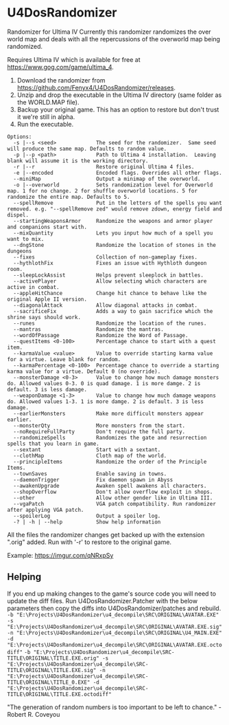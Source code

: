 # U4DosRandomizer
Randomizer for Ultima IV
Currently this randomizer randomizes the over world map and deals with all the repercussions of the overworld map being randomized.

Requires Ultima IV which is available for free at https://www.gog.com/game/ultima_4.

1. Download the randomizer from https://github.com/Fenyx4/U4DosRandomizer/releases.
1. Unzip and drop the executable in the Ultima IV directory (same folder as the WORLD.MAP file).
1. Backup your original game. This has an option to restore but don't trust it we're still in alpha.
1. Run the executable.

```
Options:
  -s |--s <seed>             The seed for the randomizer.  Same seed will produce the same map. Defaults to random value.
  -p |--p <path>             Path to Ultima 4 installation.  Leaving blank will assume it is the working directory.
  -r |--r                    Restore original Ultima 4 files.
  -e |--encoded              Encoded flags. Overrides all other flags.
  --miniMap                  Output a minimap of the overworld.
  -o |--overworld            Sets randomization level for Overworld map. 1 for no change. 2 for shuffle overworld locations. 5 for randomize the entire map. Defaults to 5.
  --spellRemove              Put in the letters of the spells you want removed. e.g. "--spellRemove zed" would remove zdown, energy field and dispel.
  --startingWeaponsArmor     Randomize the weapons and armor player and companions start with.
  --mixQuantity              Lets you input how much of a spell you want to mix.
  --dngStone                 Randomize the location of stones in the dungeons
  --fixes                    Collection of non-gameplay fixes.
  --hythlothFix              Fixes an issue with Hythloth dungeon room.
  --sleepLockAssist          Helps prevent sleeplock in battles.
  --activePlayer             Allow selecting which characters are active in combat.
  --appleHitChance           Change hit chance to behave like the original Apple II version.
  --diagonalAttack           Allow diagonal attacks in combat.
  --sacrificeFix             Adds a way to gain sacrifice which the shrine says should work.
  --runes                    Randomize the location of the runes.
  --mantras                  Randomize the mantras.
  --wordOfPassage            Randomize the Word of Passage.
  --questItems <0-100>       Percentage chance to start with a quest item.
  --karmaValue <value>       Value to override starting karma value for a virtue. Leave blank for random.
  --karmaPercentage <0-100>  Percentage chance to override a starting karma value for a virtue. Default 0 (no override).
  --monsterDamage <0-3>      Value to change how much damage monsters do. Allowed values 0-3. 0 is quad damage. 1 is more damge. 2 is default. 3 is less damage.
  --weaponDamage <1-3>       Value to change how much damage weapons do. Allowed values 1-3. 1 is more damge. 2 is default. 3 is less damage.
  --earlierMonsters          Make more difficult monsters appear earlier.
  --monsterQty               More monsters from the start.
  --noRequireFullParty       Don't require the full party.
  --randomizeSpells          Randomizes the gate and resurrection spells that you learn in game.
  --sextant                  Start with a sextant.
  --clothMap                 Cloth map of the world.
  --principleItems           Randomize the order of the Principle Items.
  --townSaves                Enable saving in towns.
  --daemonTrigger            Fix daemon spawn in Abyss
  --awakenUpgrade            Awaken spell awakens all characters.
  --shopOverflow             Don't allow overflow exploit in shops.  
  --other                    Allow other gender like in Ultima III.
  --vgaPatch                 VGA patch compatibility. Run randomizer after applying VGA patch.
  --spoilerLog               Output a spoiler log.
  -? | -h | --help           Show help information
```
  
All the files the randomizer changes get backed up with the extension ".orig" added. Run with '-r' to restore to the original game.

Example: https://imgur.com/qNRxpSy

## Helping

If you end up making changes to the game's source code you will need to update the diff files. Run U4DosRandomizer.Patcher with the below parameters then copy the diffs into U4DosRandomizer/patches and rebuild.
```-b "E:\Projects\U4DosRandomizer\u4_decompile\SRC\ORIGINAL\AVATAR.EXE" -s "E:\Projects\U4DosRandomizer\u4_decompile\SRC\ORIGINAL\AVATAR.EXE.sig" -n "E:\Projects\U4DosRandomizer\u4_decompile\SRC\ORIGINAL\U4_MAIN.EXE" -d "E:\Projects\U4DosRandomizer\u4_decompile\SRC\ORIGINAL\AVATAR.EXE.octodiff"```
```-b "E:\Projects\U4DosRandomizer\u4_decompile\SRC-TITLE\ORIGINAL\TITLE.EXE.orig" -s "E:\Projects\U4DosRandomizer\u4_decompile\SRC-TITLE\ORIGINAL\TITLE.EXE.sig" -n "E:\Projects\U4DosRandomizer\u4_decompile\SRC-TITLE\ORIGINAL\TITLE_0.EXE" -d "E:\Projects\U4DosRandomizer\u4_decompile\SRC-TITLE\ORIGINAL\TITLE.EXE.octodiff"```

"The generation of random numbers is too important to be left to chance." - Robert R. Coveyou
